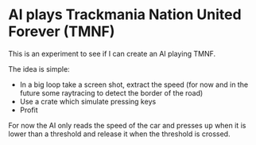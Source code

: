 # AI plays Trackmania Nation United Forever (TMNF)

This is an experiment to see if I can create an AI playing TMNF.

The idea is simple:

- In a big loop take a screen shot, extract the speed (for now and in the future some raytracing to detect the border of the road)
- Use a crate which simulate pressing keys
- Profit

For now the AI only reads the speed of the car and presses <kbd>up</kbd> when it is lower than a threshold and release it when the threshold is crossed.


